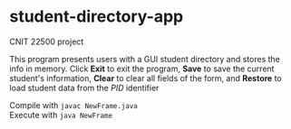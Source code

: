 # student-directory-app
CNIT 22500 project

This program presents users with a GUI student directory and stores the info in memory. Click **Exit** to exit the program, **Save** to save the current student's information, **Clear** to clear all fields of the form, and **Restore** to load student data from the *PID* identifier

Compile with `javac NewFrame.java`  
Execute with `java NewFrame`
